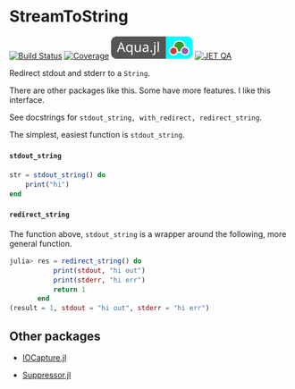 # StreamToString

[![Build Status](https://github.com/jlapeyre/StreamToString.jl/actions/workflows/CI.yml/badge.svg?branch=main)](https://github.com/jlapeyre/StreamToString.jl/actions/workflows/CI.yml?query=branch%3Amain)
[![Coverage](https://codecov.io/gh/jlapeyre/StreamToString.jl/branch/main/graph/badge.svg)](https://codecov.io/gh/jlapeyre/StreamToString.jl)
[![Aqua QA](https://raw.githubusercontent.com/JuliaTesting/Aqua.jl/master/badge.svg)](https://github.com/JuliaTesting/Aqua.jl)
[![JET QA](https://img.shields.io/badge/JET.jl-%E2%9C%88%EF%B8%8F-%23aa4444)](https://github.com/aviatesk/JET.jl)

Redirect stdout and stderr to a `String`.

There are other packages like this. Some have more features. I like this interface.

See docstrings for `stdout_string, with_redirect, redirect_string`.

The simplest, easiest function is `stdout_string`.

#### `stdout_string`

```julia
str = stdout_string() do
    print("hi")
end
```

#### `redirect_string`

The function above, `stdout_string` is a wrapper around the following, more general function.

```julia
julia> res = redirect_string() do
           print(stdout, "hi out")
           print(stderr, "hi err")
           return 1
       end
(result = 1, stdout = "hi out", stderr = "hi err")
```

## Other packages

* [IOCapture.jl](https://github.com/JuliaDocs/IOCapture.jl)

* [Suppressor.jl](https://github.com/JuliaIO/Suppressor.jl)
